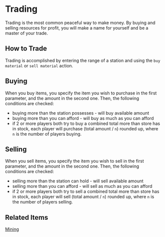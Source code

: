 # Trading

Trading is the most common peaceful way to make money. By buying and selling resources for profit, you will make a name for yourself and be a master of your trade.

## How to Trade

Trading is accomplished by entering the range of a station and using the `buy material` or `sell material` action.

## Buying

When you buy items, you specify the item you wish to purchase in the first parameter, and the amount in the second one.
Then, the following conditions are checked:
* buying more than the station possesses - will buy available amount
* buying more than you can afford - will buy as much as you can afford
* if 2 or more players both try to buy a combined total more than store has in stock,
  each player will purchase (total amount / `n`) rounded up, where `n` is the number of players buying.


## Selling

When you sell items, you specify the item you wish to sell in the first parameter, and the amount in the second one.
Then, the following conditions are checked:
* selling more than the station can hold - will sell available amount
* selling more than you can afford - will sell as much as you can afford
* if 2 or more players both try to sell a combined total more than store has in stock,
  each player will sell (total amount / `n`) rounded up, where `n` is the number of players selling.


## Related Items

[Mining](asteroid_fields_and_mining.md)